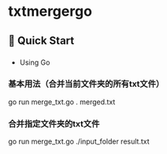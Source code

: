 # txtmergergo

## 🎯 Quick Start

### 
- Using Go

### 基本用法（合并当前文件夹的所有txt文件）
go run merge_txt.go . merged.txt

### 合并指定文件夹的txt文件
go run merge_txt.go ./input_folder result.txt
